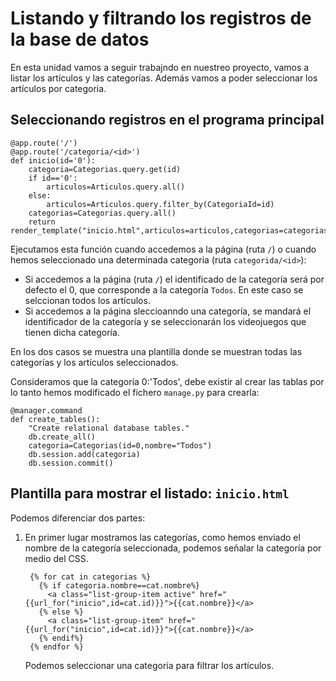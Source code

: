 # Listando y filtrando los registros de la base de datos

En esta unidad vamos a seguir trabajndo en nuestreo proyecto, vamos a listar los artículos y las categorías. Además vamos a poder seleccionar los artículos por categoria.

## Seleccionando registros en el programa principal

	@app.route('/')
	@app.route('/categoria/<id>')
	def inicio(id='0'):
		categoria=Categorias.query.get(id)
		if id=='0':
			articulos=Articulos.query.all()
		else:
			articulos=Articulos.query.filter_by(CategoriaId=id)
		categorias=Categorias.query.all()
		return render_template("inicio.html",articulos=articulos,categorias=categorias,categoria=categoria)

Ejecutamos esta función cuando accedemos a la página (ruta `/`) o cuando hemos seleccionado una determinada categoria (ruta `categorida/<id>`):

* Si accedemos a la página (ruta `/`) el identificado de la categoría será por defecto el 0, que corresponde a la categoría `Todos`. En este caso se selccionan todos los artículos.
* Si accedemos a la página sleccioanndo una categoría, se mandará el identificador de la categoría y se seleccionarán los videojuegos que tienen dicha categoría.

En los dos casos se muestra una plantilla donde se muestran todas las categorías y los artículos seleccionados.

Consideramos que la categoría 0:'Todos', debe existir al crear las tablas por lo tanto hemos modificado el fichero `manage.py` para crearla:

	@manager.command
	def create_tables():
	    "Create relational database tables."
	    db.create_all()
	    categoria=Categorias(id=0,nombre="Todos")
	    db.session.add(categoria)
	    db.session.commit()

## Plantilla para mostrar el listado: `inicio.html`

Podemos diferenciar dos partes:

1. En primer lugar mostramos las categorías, como hemos enviado el nombre de la categoría seleccionada, podemos señalar la categoría por medio del CSS.

		{% for cat in categorias %}
	      {% if categoria.nombre==cat.nombre%}
	        <a class="list-group-item active" href="{{url_for("inicio",id=cat.id)}}">{{cat.nombre}}</a>
	      {% else %}
	        <a class="list-group-item" href="{{url_for("inicio",id=cat.id)}}">{{cat.nombre}}</a>
	      {% endif%}
	    {% endfor %}

	Podemos seleccionar una categoría para filtrar los artículos.

